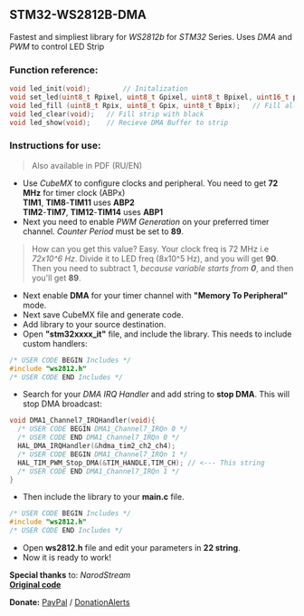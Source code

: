 ## STM32-WS2812B-DMA
 Fastest and simpliest library for *WS2812b* for *STM32* Series. Uses *DMA* and *PWM* to control LED Strip
 
### Function reference:
```c
void led_init(void);		// Initalization
void set_led(uint8_t Rpixel, uint8_t Gpixel, uint8_t Bpixel, uint16_t posX);  // Draw pixel in X position by RGB
void led_fill (uint8_t Rpix, uint8_t Gpix, uint8_t Bpix);	// Fill all the strip with color
void led_clear(void);	// Fill strip with black
void led_show(void);	// Recieve DMA Buffer to strip
```

### Instructions for use: 
> Also available in PDF (RU/EN)
- Use *CubeMX* to configure clocks and peripheral. You need to get **72 MHz** for timer clock (ABPx)    
**TIM1**, **TIM8**-**TIM11** uses **ABP2**    
**TIM2**-**TIM7**, **TIM12**-**TIM14** uses **ABP1**
- Next you need to enable *PWM Generation* on your preferred timer channel. *Counter Period* must be set to **89**.
> How can you get this value? Easy. Your clock freq is 72 MHz i.e *72x10^6 Hz*. Divide it to LED freq (8x10^5 Hz), and you will get **90**. Then you need to subtract 1, *because variable starts from **0***, and then you'll get **89**.
- Next enable **DMA** for your timer channel with **"Memory To Peripheral"** mode.
- Next save CubeMX file and generate code.
- Add library to your source destination. 
- Open **"stm32xxxx_it"** file, and include the library. This needs to include custom handlers:    
```c
/* USER CODE BEGIN Includes */
#include "ws2812.h"
/* USER CODE END Includes */
```
- Search for your *DMA IRQ Handler* and add string to **stop DMA**. This will stop DMA broadcast: 
```c
void DMA1_Channel7_IRQHandler(void){
  /* USER CODE BEGIN DMA1_Channel7_IRQn 0 */
  /* USER CODE END DMA1_Channel7_IRQn 0 */
  HAL_DMA_IRQHandler(&hdma_tim2_ch2_ch4);
  /* USER CODE BEGIN DMA1_Channel7_IRQn 1 */
  HAL_TIM_PWM_Stop_DMA(&TIM_HANDLE,TIM_CH); // <--- This string
  /* USER CODE END DMA1_Channel7_IRQn 1 */
}
```
- Then include the library to your **main.c** file. 
```c
/* USER CODE BEGIN Includes */
#include "ws2812.h"
/* USER CODE END Includes */
```
- Open **ws2812.h** file and edit your parameters in **22 string**.
- Now it is ready to work!    
    
    
**Special thanks** to: *NarodStream*    
[**Original code**](https://narodstream.ru/stm-urok-119-ws2812b-lenta-na-umnyx-svetodiodax-rgb-chast-2/)    

**Donate:** [PayPal](https://paypal.me/yasnosos) / [DonationAlerts](https://www.donationalerts.com/r/yasnosos)
